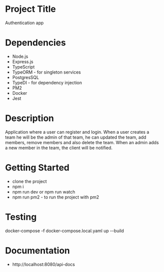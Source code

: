 # Project Title

Authentication app

# Dependencies

- Node.js
- Express.js
- TypeScript
- TypeORM - for singleton services
- PostgresSQL
- TypeDI - for dependency injection
- PM2
- Docker
- Jest

# Description

Application where a user can register and login.
When a user creates a team he will be the admin of that team, he can updated the team, add members, remove members and also delete the team.
When an admin adds a new member in the team, the client will be notified.

# Getting Started

- clone the project
- npm i
- npm run dev or npm run watch
- npm run pm2 - to run the project with pm2

# Testing

docker-compose -f docker-compose.local.yaml up --build

<!-- - Integration tests: can run tests against a local DB with npm run test-local
- Docker compose up - will start the webserver and a dockerized Postgres DB (Postgres DB container must run on a non-default port to not collide with local Postgres instance)
- Easy configuration options for different use cases - run local, test local, test with docker, docker-compose -->

# Documentation

- http://localhost:8080/api-docs
